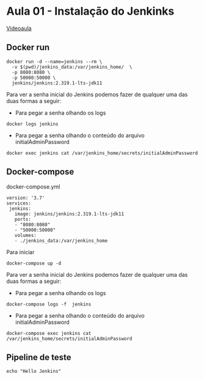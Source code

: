 # Aula 01 - Instalação do Jenkinks
[Videoaula](https://youtu.be/8iLRsb2gXXY)

## Docker run

```
docker run -d --name=jenkins --rm \
  -v $(pwd)/jenkins_data:/var/jenkins_home/  \
  -p 8080:8080 \
  -p 50000:50000 \
  jenkins/jenkins:2.319.1-lts-jdk11
```


Para ver a senha inicial do Jenkins podemos fazer de qualquer uma das duas formas a seguir:

- Para pegar a senha olhando os logs

```
docker logs jenkins
```

- Para pegar a senha olhando o conteúdo do arquivo initialAdminPassword

```
docker exec jenkins cat /var/jenkins_home/secrets/initialAdminPassword
```


## Docker-compose

docker-compose.yml
```
version: '3.7'
services:
 jenkins:
   image: jenkins/jenkins:2.319.1-lts-jdk11
   ports:
   - "8080:8080"
   - "50000:50000" 
   volumes:
   - ./jenkins_data:/var/jenkins_home
```

Para iniciar
```
docker-compose up -d
```

Para ver a senha inicial do Jenkins podemos fazer de qualquer uma das duas formas a seguir:

- Para pegar a senha olhando os logs

```
docker-compose logs -f  jenkins
```

- Para pegar a senha olhando o conteúdo do arquivo initialAdminPassword

```
docker-compose exec jenkins cat /var/jenkins_home/secrets/initialAdminPassword
```


## Pipeline de teste
```
echo "Hello Jenkins"
```

